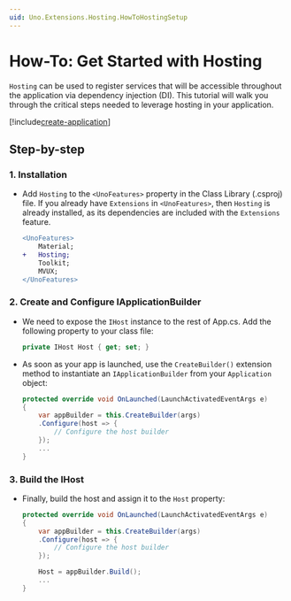 ```yaml
---
uid: Uno.Extensions.Hosting.HowToHostingSetup
---
```

# How-To: Get Started with Hosting

`Hosting` can be used to register services that will be accessible throughout the application via dependency injection (DI). This tutorial will walk you through the critical steps needed to leverage hosting in your application.

[!include[create-application](../includes/create-application.md)]

## Step-by-step

### 1. Installation

* Add `Hosting` to the `<UnoFeatures>` property in the Class Library (.csproj) file. If you already have `Extensions` in `<UnoFeatures>`, then `Hosting` is already installed, as its dependencies are included with the `Extensions` feature.

    ```diff
    <UnoFeatures>
        Material;
    +   Hosting;
        Toolkit;
        MVUX;
    </UnoFeatures>
    ```

### 2. Create and Configure IApplicationBuilder

* We need to expose the `IHost` instance to the rest of App.cs. Add the following property to your class file:

    ```cs
    private IHost Host { get; set; }
    ```

* As soon as your app is launched, use the `CreateBuilder()` extension method to instantiate an `IApplicationBuilder` from your `Application` object:

    ```cs
    protected override void OnLaunched(LaunchActivatedEventArgs e)
    {
        var appBuilder = this.CreateBuilder(args)
        .Configure(host => {
            // Configure the host builder
        });
        ...
    }
    ```

### 3. Build the IHost

* Finally, build the host and assign it to the `Host` property:

    ```cs
    protected override void OnLaunched(LaunchActivatedEventArgs e)
    {
        var appBuilder = this.CreateBuilder(args)
        .Configure(host => {
            // Configure the host builder
        });

        Host = appBuilder.Build();
        ...
    }
    ```
